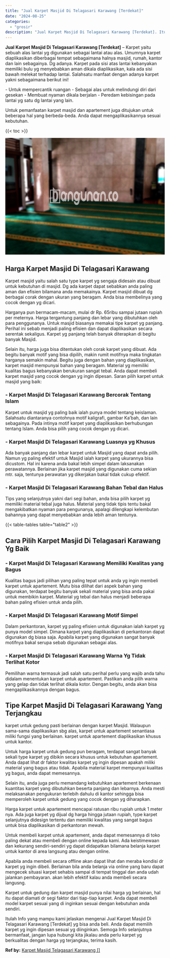 ```yaml
---
title: "Jual Karpet Masjid Di Telagasari Karawang [Terdekat]"
date: "2024-08-25"
categories: 
  - "grosir"
description: "Jual Karpet Masjid Di Telagasari Karawang [Terdekat]. Itulah Info yang mampu kami jelaskan mengenai Jual Karpet Masjid Di Telagasari Karawang [Terdekat] yg..."
---
```


**Jual Karpet Masjid Di Telagasari Karawang \[Terdekat\]** – Karpet yaitu sebuah alas lantai yg digunakan sebagai lantai atau alas. Umumnya karpet diaplikasikan diberbagai tempat sebagaimana halnya masjid, rumah, kantor dan lain sebagainya. Dg adanya. Karpet pada sisi atas lantai kebanyakan memiliki bulu yg menyebabkan aman dikala diaplikasikan, kala ada sisi bawah melekat terhadap lantai. Salahsatu manfaat dengan adanya karpet yakni sebagaimana berikut ini!

\- Untuk mempercantik ruangan - Sebagai alas untuk melindungi diri dari gesekan - Membuat nyaman dikala berjalan - Peredam kebisingan pada lantai yg satu dg lantai yang lain.

Untuk pemanfaatan karpet masjid dan apartement juga ditujukan untuk beberapa hal yang berbeda-beda. Anda dapat mengaplikasikannya sesuai kebutuhan.

{{< toc >}}

![Jual Karpet Masjid Di Telagasari Karawang [Terdekat]](/images/grosir-karpet-murah-14.png)

## Harga Karpet Masjid Di Telagasari Karawang

Karpet masjid yaitu salah satu type karpet yg sengaja didesain atau dibuat untuk kebutuhan di masjid. Dg ada karpet dapat sebabkan anda paling aman dan efisien bilamana anda memakainya. Karpet masjid dibuat dg berbagai corak dengan ukuran yang beragam. Anda bisa membelinya yang cocok dengan yg dicari.

Harganya pun bermacam-macam, mulai dr Rp. 65ribu sampai jutaan rupiah per meternya. Harga tergantung panjang dan lebar yang dibutuhkan oleh para penggunanya. Untuk masjid biasanya memakai tipe karpet yg panjang. Perihal ini sebab menjadi paling efisien dan dapat diaplikasikan secara serentak sekaligus. Karpet yg panjang telah banyak diterapkan di begitu banyak Masjid.

Selain itu, harga juga bisa ditentukan oleh corak karpet yang dibuat. Ada begitu banyak motif yang bisa dipilih, makin rumit motifnya maka tingkatan harganya semakin mahal. Begitu juga dengan bahan yang diaplikasikan, karpet masjid mempunyai bahan yang beragam. Material yg memiliki kualitas bagus kebanyakan berukuran sangat tebal. Anda dapat membeli karpet masjid yang cocok dengan yg ingin dipesan. Saran pilih karpet untuk masjid yang baik:

### \- Karpet Masjid Di Telagasari Karawang Bercorak Tentang Islam

Karpet untuk masjid yg paling baik ialah punya model tentang keislaman. Salahsatu diantaranya contohnya motif kaligrafi, gambar Ka’bah, dan lain sebagainya. Pada intinya motif karpet yang diaplikasikan berhubungan tentang Islam. Anda bisa pilih yang cocok dengan yg dicari.

### \- Karpet Masjid Di Telagasari Karawang Luasnya yg Khusus

Ada banyak panjang dan lebar karpet untuk Masjid yang dapat anda pilih. Namun yg paling efektif untuk Masjid ialah karpet yang ukurannya bisa dicustom. Hal ini karena anda bakal lebih simpel dalam laksanakan perawatannya. Berlainan jika karpet masjid yang digunakan cuma sekian mtr. saja, tentunya perawatan yg dikerjakan bakal tidak cukup efektif.

### \- Karpet Masjid Di Telagasari Karawang Bahan Tebal dan Halus

Tips yang selanjutnya yakni dari segi bahan, anda bisa pilih karpet yg memiliki material tebal juga halus. Material yang tidak tipis tentu bakal mengakibatkan nyaman para pengunanya, apalagi dilengkapi kelembutan bahannya yang dapat menyebabkan anda lebih aman tentunya.

{{< table-tables table="table2" >}}

## Cara Pilih Karpet Masjid Di Telagasari Karawang Yg Baik

### \- Karpet Masjid Di Telagasari Karawang Memiliki Kwalitas yang Bagus

Kualitas bagus jadi pilihan yang paling tepat untuk anda yg ingin membeli karpet untuk apartement. Mutu bisa dilihat dari aspek bahan yang digunakan, terdapat begitu banyak sekali material yang bisa anda pakai untuk membikin karpet. Material yg tebal dan halus menjadi beberapa bahan paling efisien untuk anda pilih.

### \- Karpet Masjid Di Telagasari Karawang Motif Simpel

Dalam perkantoran, karpet yg paling efisien untuk digunakan ialah karpet yg punya model simpel. Dimana karpet yang diaplikasikan di perkantoran dapat digunakan dg biasa saja. Apabila karpet yang digunakan sangat banyak motifnya bakal serupa sebab digunakan sebagai alas.

### \- Karpet Masjid Di Telagasari Karawang Warna Yg Tidak Terlihat Kotor

Pemilihan warna termasuk jadi salah satu perihal perlu yang wajib anda tahu didalam menentukan karpet untuk apartement. Pastikan anda pilih warna yang gelap dan tidak terlihat dikala kotor. Dengan begitu, anda akan bisa mengaplikasikannya dengan bagus.

## Tipe Karpet Masjid Di Telagasari Karawang Yang Terjangkau

karpet untuk gedung pasti berlainan dengan karpet Masjid. Walaupun sama-sama diaplikasikan sbg alas, karpet untuk apartement senantiasa miliki fungsi yang berlainan. karpet untuk apartement diaplikasikan khusus untuk kantor.

Untuk harga karpet untuk gedung pun beragam, terdapat sangat banyak sekali type karpet yg dibikin secara khusus untuk kebutuhan apartement. Anda dapat lihat dr faktor kwalitas karpet yg ingin dipesan apakah miliki material yang bagus atau tidak. Apabila material karpet mempunyai kualitas yg bagus, anda dapat memesannya.

Selain itu, anda juga perlu memandang kebutuhkan apartement berkenaan kuantitas karpet yang dibutuhkan beserta panjang dan lebarnya. Anda mesti melaksanakan pengukuran terlebih dahulu di kantor sehingga bisa memperoleh karpet untuk gedung yang cocok dengan yg diharapkan.

Harga karpet untuk apartement mencapai ratusan ribu rupiah untuk 1 meter nya. Ada juga karpet yg dijual dg harga hingga jutaan rupiah, type karpet selanjutnya didesign tertentu dan memiliki kwalitas yang sangat bagus untuk bisa diaplikasikan di perkantoran mewah.

Untuk membeli karpet untuk apartement, anda dapat memesannya di toko paling dekat atau membeli dengan online kepada kami. Ada keistimewaan dan kekurang sendiri-sendiri yg dapat didapatkan bilamana belanja karpet untuk kantor di area langsung atau dengan online.

Apabila anda membeli secara offline akan dapat lihat dan meraba kondisi dr karpet yg ingin dibeli. Berlainan bila anda belanja via online yang baru dapat mengecek situasi karpet sehabis sampai di tempat tinggal dan anda udah jalankan pembayaran. akan lebih efektif kalau anda membeli secara langusng.

Karpet untuk gedung dan karpet masjid punya nilai harga yg berlainan, hal itu dapat diamati dr segi faktor dari tiap-tiap karpet. Anda dapat membeli model karpet sesuai yang di inginkan sesuai dengan kebutuhan anda sendiri.

Itulah Info yang mampu kami jelaskan mengenai Jual Karpet Masjid Di Telagasari Karawang \[Terdekat\] yg bisa anda beli. Anda dapat memilih karpet yg ingin dipesan sesuai yg diinginkan. Semoga Info selanjutnya bermanfaat, jangan lupa hubungi kita jikalau anda perlu karpet yg berkualitas dengan harga yg terjangkau, terima kasih.

**Ref by:**  [Karpet Masjid Telagasari Karawang []](https://id.wikipedia.org/wiki/Karpet)
